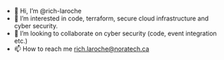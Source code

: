 - 👋 Hi, I’m @rich-laroche
- 👀 I’m interested in code, terraform, secure cloud infrastructure and cyber security.
- 💞️ I’m looking to collaborate on cyber security (code, event integration etc.)
- 📫 How to reach me rich.laroche@noratech.ca


<!---
rich-laroche/rich-laroche is a ✨ special ✨ repository because its `README.md` (this file) appears on your GitHub profile.
You can click the Preview link to take a look at your changes.
--->
